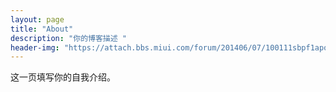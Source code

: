 ```yaml
---
layout: page
title: "About"
description: "你的博客描述 " 
header-img: "https://attach.bbs.miui.com/forum/201406/07/100111sbpf1apox44hbowa.jpg"
---
```


这一页填写你的自我介绍。





